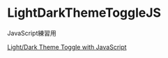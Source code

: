 # LightDarkThemeToggleJS
JavaScript練習用

[Light/Dark Theme Toggle with JavaScript](https://www.youtube.com/watch?v=CUEJkJ9HDbY)
